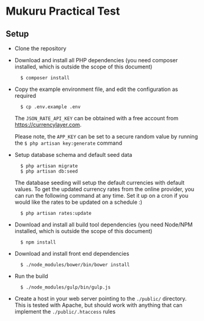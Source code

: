 Mukuru Practical Test
===

Setup
---

* Clone the repository

* Download and install all PHP dependencies (you need composer installed, which is outside the scope of this document)

        $ composer install

* Copy the example environment file, and edit the configuration as required

        $ cp .env.example .env

    The `JSON_RATE_API_KEY` can be obtained with a free account from https://currencylayer.com.

    Please note, the `APP_KEY` can be set to a secure random value by running the `$ php artisan key:generate` command

* Setup database schema and default seed data

        $ php artisan migrate
        $ php artisan db:seed

    The database seeding will setup the default currencies with default values. To get the updated currency rates from the online provider, you can run the following command at any time. Set it up on a cron if you would like the rates to be updated on a schedule :)

        $ php artisan rates:update

* Download and install all build tool dependencies (you need Node/NPM installed, which is outside the scope of this document)

        $ npm install

* Download and install front end dependencies

        $ ./node_modules/bower/bin/bower install

* Run the build

        $ ./node_modules/gulp/bin/gulp.js

* Create a host in your web server pointing to the `./public/` directory. This is tested with Apache, but should work
with anything that can implement the `./public/.htaccess` rules